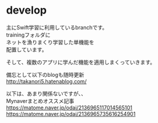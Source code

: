 # develop

主にSwift学習に利用しているbranchです。<br>
trainingフォルダに<br>
ネットを漁りまくり学習した単機能を<br>
配置しています。<br>

そして、複数のアプリに学んだ機能を適用しまくっていきます。<br>

備忘として以下のblogも随時更新<br>
http://takanori5.hatenablog.com/

以下は、あまり関係ないですが、、<br>
Mynaverまとめオススメ記事<br>
https://matome.naver.jp/odai/2136965117014565101
<br>
https://matome.naver.jp/odai/2136965735616254901

